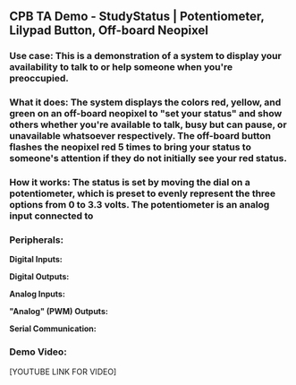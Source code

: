 ## CPB TA Demo - StudyStatus | Potentiometer, Lilypad Button, Off-board Neopixel

### Use case: This is a demonstration of a system to display your availability to talk to or help someone when you're preoccupied.


### What it does: The system displays the colors red, yellow, and green on an off-board neopixel to "set your status" and show others whether you're available to talk, busy but can pause, or unavailable whatsoever respectively. The off-board button flashes the neopixel red 5 times to bring your status to someone's attention if they do not initially see your red status.


### How it works: The status is set by moving the dial on a potentiometer, which is preset to evenly represent the three options from 0 to 3.3 volts. The potentiometer is an analog input connected to  


### Peripherals:

**Digital Inputs:**

**Digital Outputs:**

**Analog Inputs:**

**"Analog" (PWM) Outputs:**

**Serial Communication:**

### Demo Video: 
[YOUTUBE LINK FOR VIDEO] 

